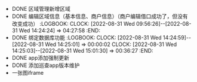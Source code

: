 - DONE 区域管理新增区域
- DONE 编辑区域信息（基本信息、商户信息）（商户编辑借口成功了，但没有改变成功）
  :LOGBOOK:
  CLOCK: [2022-08-31 Wed 09:56:26]--[2022-08-31 Wed 14:24:24] =>  04:27:58
  :END:
- DONE 绑定数据库功能
  :LOGBOOK:
  CLOCK: [2022-08-31 Wed 14:24:59]--[2022-08-31 Wed 14:25:01] =>  00:00:02
  CLOCK: [2022-08-31 Wed 14:25:03]--[2022-08-31 Wed 15:01:30] =>  00:36:27
  :END:
- DONE app添加强制更新
- DONE 添加巡查app版本维护
- 一张图iframe